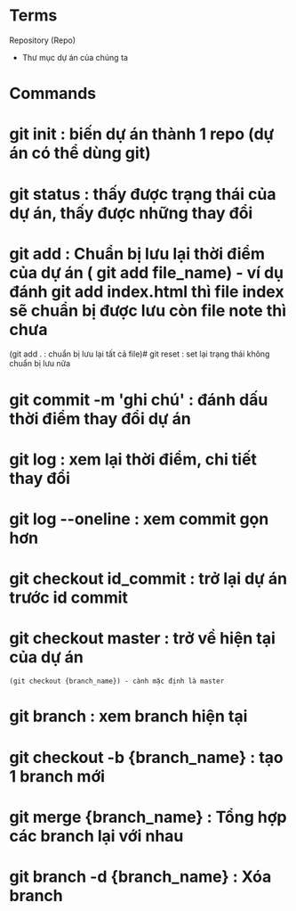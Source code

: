 # Terms

Repository (Repo)
- Thư mục dự án của chúng ta

# Commands

# git init : biến dự án thành 1 repo (dự án có thể dùng git)
# git status : thấy được trạng thái của dự án, thấy được những thay đổi
# git add : Chuẩn bị lưu lại thời điểm của dự án ( git add file_name) -  ví dụ đánh git add index.html thì file index sẽ chuẩn bị được lưu còn file note thì chưa 
(git add . : chuẩn bị lưu lại tất cả file)# git reset : set lại trạng thái không chuẩn bị lưu nữa
# git commit -m 'ghi chú' : đánh dấu thời điểm thay đổi dự án
# git log : xem lại thời điểm, chi tiết thay đổi
# git log --oneline : xem commit gọn hơn
# git checkout id_commit : trở lại dự án trước id commit
# git checkout master : trở về hiện tại của dự án
    (git checkout {branch_name}) - cành mặc định là master
# git branch : xem branch hiện tại
# git checkout -b {branch_name} : tạo 1 branch mới
# git merge {branch_name} : Tổng hợp các branch lại với nhau
# git branch -d {branch_name} : Xóa branch


